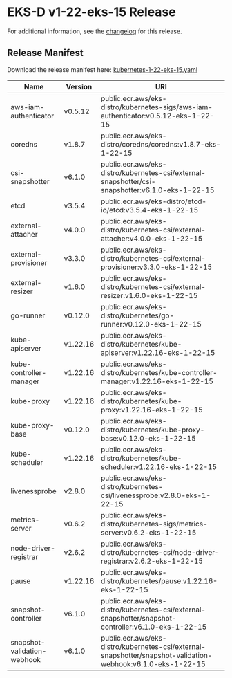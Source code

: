 # EKS-D v1-22-eks-15 Release

For additional information, see the [changelog](CHANGELOG-v1-22-eks-15.md) for this release.

## Release Manifest

Download the release manifest here: [kubernetes-1-22-eks-15.yaml](https://distro.eks.amazonaws.com/kubernetes-1-22/kubernetes-1-22-eks-15.yaml)

| Name | Version | URI |
|------|---------|-----|
| aws-iam-authenticator | v0.5.12 | public.ecr.aws/eks-distro/kubernetes-sigs/aws-iam-authenticator:v0.5.12-eks-1-22-15 |
| coredns | v1.8.7 | public.ecr.aws/eks-distro/coredns/coredns:v1.8.7-eks-1-22-15 |
| csi-snapshotter | v6.1.0 | public.ecr.aws/eks-distro/kubernetes-csi/external-snapshotter/csi-snapshotter:v6.1.0-eks-1-22-15 |
| etcd | v3.5.4 | public.ecr.aws/eks-distro/etcd-io/etcd:v3.5.4-eks-1-22-15 |
| external-attacher | v4.0.0 | public.ecr.aws/eks-distro/kubernetes-csi/external-attacher:v4.0.0-eks-1-22-15 |
| external-provisioner | v3.3.0 | public.ecr.aws/eks-distro/kubernetes-csi/external-provisioner:v3.3.0-eks-1-22-15 |
| external-resizer | v1.6.0 | public.ecr.aws/eks-distro/kubernetes-csi/external-resizer:v1.6.0-eks-1-22-15 |
| go-runner | v0.12.0 | public.ecr.aws/eks-distro/kubernetes/go-runner:v0.12.0-eks-1-22-15 |
| kube-apiserver | v1.22.16 | public.ecr.aws/eks-distro/kubernetes/kube-apiserver:v1.22.16-eks-1-22-15 |
| kube-controller-manager | v1.22.16 | public.ecr.aws/eks-distro/kubernetes/kube-controller-manager:v1.22.16-eks-1-22-15 |
| kube-proxy | v1.22.16 | public.ecr.aws/eks-distro/kubernetes/kube-proxy:v1.22.16-eks-1-22-15 |
| kube-proxy-base | v0.12.0 | public.ecr.aws/eks-distro/kubernetes/kube-proxy-base:v0.12.0-eks-1-22-15 |
| kube-scheduler | v1.22.16 | public.ecr.aws/eks-distro/kubernetes/kube-scheduler:v1.22.16-eks-1-22-15 |
| livenessprobe | v2.8.0 | public.ecr.aws/eks-distro/kubernetes-csi/livenessprobe:v2.8.0-eks-1-22-15 |
| metrics-server | v0.6.2 | public.ecr.aws/eks-distro/kubernetes-sigs/metrics-server:v0.6.2-eks-1-22-15 |
| node-driver-registrar | v2.6.2 | public.ecr.aws/eks-distro/kubernetes-csi/node-driver-registrar:v2.6.2-eks-1-22-15 |
| pause | v1.22.16 | public.ecr.aws/eks-distro/kubernetes/pause:v1.22.16-eks-1-22-15 |
| snapshot-controller | v6.1.0 | public.ecr.aws/eks-distro/kubernetes-csi/external-snapshotter/snapshot-controller:v6.1.0-eks-1-22-15 |
| snapshot-validation-webhook | v6.1.0 | public.ecr.aws/eks-distro/kubernetes-csi/external-snapshotter/snapshot-validation-webhook:v6.1.0-eks-1-22-15 |
